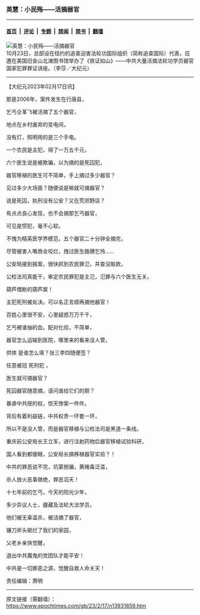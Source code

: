 ### 英慧：小民殇——活摘器官

---

#### [首页](../../../..?n13931859) &nbsp;|&nbsp; [评论](../../../../../epoch-comment?n13931859) &nbsp;|&nbsp; [专题](../../../../../epoch-special?n13931859) &nbsp;|&nbsp; [禁闻](../../../../../epoch-news?n13931859) &nbsp;|&nbsp; [禁书](../../../../../books?n13931859) &nbsp;|&nbsp; [翻墙](https://github.com/gfw-breaker/nogfw/blob/master/README.md?n13931859)


<div><img alt="英慧：小民殇——活摘器官" class="attachment-djy_600_400 size-djy_600_400 wp-post-image" src="https://i.epochtimes.com/assets/uploads/2023/02/id13931866-1610232119261160-.jpeg"/>
<div class="caption">
 10月23日，总部设在纽约的追查迫害法轮功国际组织（简称追查国际）代表，应邀在美国旧金山北滩图书馆举办了《铁证如山》——中共大量活摘法轮功学员器官国家犯罪罪证讲座。（李莎／大纪元）
</div></div><hr/><div class="post_content" id="artbody" itemprop="articleBody">
 <!-- article content begin -->
 <p>
  【大纪元2023年02月17日讯】
 </p>
 <p>
  那是2006年，案件发生在行唐县，
 </p>
 <p>
  乞丐仝革飞被活摘了五个器官，
 </p>
 <p>
  地点在乡村废弃的变电间，
 </p>
 <p>
  没有灯，照明用的是三个手电。
 </p>
 <p>
  一个农民是主犯，得了一万五千元，
 </p>
 <p>
  六个医生说是被欺骗，以为摘的是死囚犯，
 </p>
 <p>
  器官移植的医生可不简单，手上摘过多少器官？
 </p>
 <p>
  见过多少大场面？随便说是嘛就可摘器官？
 </p>
 <p>
  说是死囚，执刑没有公安？又在荒郊野店？
 </p>
 <p>
  有点点良心发现，也不会摘那乞丐器官，
 </p>
 <p>
  可见是惯犯，毫不心软。
 </p>
 <p>
  不愧为精英医学界模范，五个器官二十分钟全摘完，
 </p>
 <p>
  尽管被害人嘴唇全咬烂，拽过医生胳膊乞怜……
 </p>
 <p>
  公安局接到报案，很快抓到农民罪氾，并查没賍款，
 </p>
 <p>
  公检法司真能干，审定农民罪犯是主氾，氾罪与六个医生无关。
 </p>
 <p>
  葫芦僧断的葫芦案！
 </p>
 <p>
  主犯死刑被处决。可以名正言顺再摘他器官！
 </p>
 <p>
  百姓心里很不安，心里疑惑万万千千，
 </p>
 <p>
  乞丐被谁抽的血，配对化验，不简单，
 </p>
 <p>
  器官怎么运输到医院，哪里来的看来没人管，
 </p>
 <p>
  <ok href="https://www.epochtimes.com/gb/tag/%E4%BE%9B%E4%BD%93.html">
   供体
  </ok>
  是谁怎么填？张三李四随便签？
 </p>
 <p>
  任意被冠
  <ok href="https://www.epochtimes.com/gb/tag/%E6%AD%BB%E5%88%91%E7%8A%AF.html">
   死刑犯
  </ok>
  ，
 </p>
 <p>
  医生就可摘器官？
 </p>
 <p>
  死囚器官随意摘，请问谁给它们的胆？
 </p>
 <p>
  暴虐中共授的权，惊天惨案一件件。
 </p>
 <p>
  背后有着利益链，中共权贵一环套一环，
 </p>
 <p>
  所以不是没人管，而是器官移植与公检法司是黑道一条线。
 </p>
 <p>
  重庆前公安局长王立军，进行注射药物后器官移植试验科研，
 </p>
 <p>
  国人看到都傻眼，公安局长搞移植器官实验？！
 </p>
 <p>
  中共的罪恶说不完，坑蒙捌骗，黄赌毒泛滥，
 </p>
 <p>
  杀人放火恶事做绝，罪恶滔天！
 </p>
 <p>
  十七年前的乞丐，今天的阳光少年，
 </p>
 <p>
  多少异议人士，疆藏及法轮大法学员，
 </p>
 <p>
  他们被无辜滥杀，被活摘了器官，
 </p>
 <p>
  镰刀斧头砸烂了我们的家园，
 </p>
 <p>
  父老乡亲快觉醒，
 </p>
 <p>
  退出中共魔鬼的党团队才能平安！
 </p>
 <p>
  中共是一切罪恶之源，觉醒自救人命关天！
 </p>
 <p>
  责任编辑：萧明
 </p>
 <!-- article content end -->
 <div id="below_article_ad">
 </div>
</div>


---

原文链接（需翻墙）：https://www.epochtimes.com/gb/23/2/17/n13931859.htm